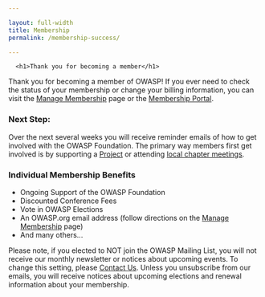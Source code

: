 ```yaml
---

layout: full-width
title: Membership
permalink: /membership-success/

---
```



<div style="margin: 0px;">

  <div class="col-sidebar">
    <div class="main-wrapper" style="padding: 0px;">
      <div>

      <h1>Thank you for becoming a member</h1>
<p>Thank you for becoming a member of OWASP! If you ever need to check the status of your membership or change your billing information, you can visit the <a href="/manage-membership">Manage Membership</a> page or the <a href="https://members.owasp.org">Membership Portal</a>.</p>

<h3>Next Step:</h3>
<p>Over the next several weeks you will receive reminder emails of how to get involved with the OWASP Foundation. The primary way members first get involved is by supporting a <a href="/projects">Project</a> or attending <a href="/chapters">local chapter meetings</a>.</p>
  
<h3>Individual Membership Benefits</h3>
<ul>
  <li>Ongoing Support of the OWASP Foundation</li>
  <li>Discounted Conference Fees</li>
  <li>Vote in OWASP Elections</li>
  <li>An OWASP.org email address (follow directions on the <a href="/manage-membership">Manage Membership</a> page)</li>
  <li>And many others...</li>
</ul>

<p>Please note, if you elected to NOT join the OWASP Mailing List, you will not receive our monthly newsletter or notices about upcoming events. To change this setting, please <a href="https://owasporg.atlassian.net/servicedesk/customer/portal/7/group/18/create/72">Contact Us</a>.  Unless you unsubscribe from our emails, you will receive notices about upcoming elections and renewal information about your membership.  </p>

</div>
      <aside class="sidebar" role="complementary">
        <!-- reserved for future use -->
      </aside>
    </div>
  </div>

</div>




